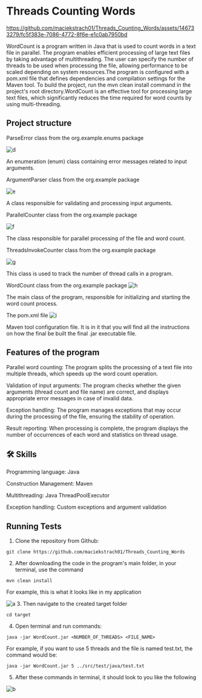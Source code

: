 
#  Threads Counting Words

https://github.com/maciekstrach01/Threads_Counting_Words/assets/146733279/fc5f383e-7086-4772-8f6e-e1c0ab7950bd

WordCount is a program written in Java that is used to count words in a text file in parallel. The program enables efficient processing of large text files by taking advantage of multithreading. The user can specify the number of threads to be used when processing the file, allowing performance to be scaled depending on system resources.The program is configured with a pom.xml file that defines dependencies and compilation settings for the Maven tool. To build the project, run the mvn clean install command in the project's root directory.WordCount is an effective tool for processing large text files, which significantly reduces the time required for word counts by using multi-threading.
## Project structure

ParseError class from the org.example.enums package

![d](https://github.com/maciekstrach01/Threads_Counting_Words/assets/146733279/d56a8bb1-18a4-4016-8bb0-9cd3d83c1831)

An enumeration (enum) class containing error messages related to input arguments.

ArgumentParser class from the org.example package

![e](https://github.com/maciekstrach01/Threads_Counting_Words/assets/146733279/9d7adfcc-3cb7-458d-9f02-bad540b94b2d)

A class responsible for validating and processing input arguments.

ParallelCounter class from the org.example package

![f](https://github.com/maciekstrach01/Threads_Counting_Words/assets/146733279/e7f4360d-ca8b-4fbe-a69b-dec9d04cc9b8)

The class responsible for parallel processing of the file and word count.

ThreadsInvokeCounter class from the org.example package

![g](https://github.com/maciekstrach01/Threads_Counting_Words/assets/146733279/f3d79da7-786c-4173-8549-d3a1ff512444)

This class is used to track the number of thread calls in a program.

WordCount class from the org.example package
![h](https://github.com/maciekstrach01/Threads_Counting_Words/assets/146733279/9159d27d-9c2e-49f1-bbf0-e27869bd1741)

The main class of the program, responsible for initializing and starting the word count process.

The pom.xml file
![i](https://github.com/maciekstrach01/Threads_Counting_Words/assets/146733279/a641482d-166c-4207-a139-1a6cd12690f9)

Maven tool configuration file. It is in it that you will find all the instructions on how the final
be built the final .jar executable file.
## Features of the program

Parallel word counting: The program splits the processing of a text file into multiple threads, which speeds up the word count operation.

Validation of input arguments: The program checks whether the given arguments (thread count and file name) are correct, and displays appropriate error messages in case of invalid data.

Exception handling: The program manages exceptions that may occur during the processing of the file, ensuring the stability of operation.

Result reporting: When processing is complete, the program displays the number of occurrences of each word and statistics on thread usage.
## 🛠 Skills
Programming language: Java

Construction Management: Maven

Multithreading: Java ThreadPoolExecutor

Exception handling: Custom exceptions and argument validation


## Running Tests



1. Clone the repository from Github:

```
git clone https://github.com/maciekstrach01/Threads_Counting_Words
```

2. After downloading the code in the program's main folder, in your terminal, use the command 

```
mvn clean install

```
For example, this is what it looks like in my application

![a](https://github.com/maciekstrach01/Threads_Counting_Words/assets/146733279/ee13666a-8d6f-45d9-af42-55893ce5fb54)
3. Then navigate to the created target folder

```
cd target

```

4. Open terminal and run commands:

```
java -jar WordCount.jar <NUMBER_OF_THREADS> <FILE_NAME>

```
For example, if you want to use 5 threads and the file is named test.txt, the command would be:
```
java -jar WordCount.jar 5 ../src/test/java/test.txt

```

5. After these commands in terminal, it should look to you like the following

![b](https://github.com/maciekstrach01/Threads_Counting_Words/assets/146733279/46b188a9-57a2-46dd-8026-4264d54975f6)

